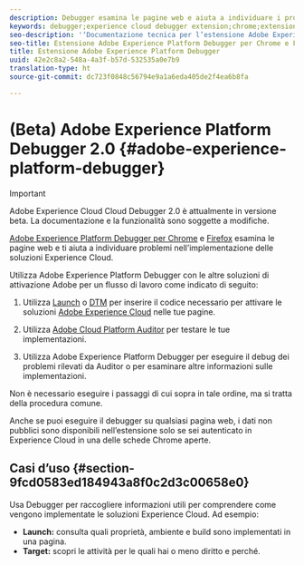 ```yaml
---
description: Debugger esamina le pagine web e aiuta a individuare i problemi relativi all’implementazione delle soluzioni Experience Cloud
keywords: debugger;experience cloud debugger extension;chrome;extension
seo-description: '‘Documentazione tecnica per l’estensione Adobe Experience Cloud Debugger 2.0 Chrome e Firefox: esamina le pagine web e illustra i problemi con le implementazioni delle soluzioni Experience Cloud’'
seo-title: Estensione Adobe Experience Platform Debugger per Chrome e Firefox
title: Estensione Adobe Experience Platform Debugger
uuid: 42e2c8a2-548a-4a3f-b57d-532535a0e7b9
translation-type: ht
source-git-commit: dc723f0848c56794e9a1a6eda405de2f4ea6b8fa

---
```



# (Beta) Adobe Experience Platform Debugger 2.0 {#adobe-experience-platform-debugger}

> [!IMPORTANT]
>
> Adobe Experience Cloud Cloud Debugger 2.0 è attualmente in versione beta. La documentazione e la funzionalità sono soggette a modifiche.

[Adobe Experience Platform Debugger per Chrome](https://chrome.google.com/webstore/detail/adobe-experience-cloud-de/ocdmogmohccmeicdhlhhgepeaijenapj) e [Firefox](https://addons.mozilla.org/it/firefox/addon/adobe-experience-platform-dbg/) esamina le pagine web e ti aiuta a individuare problemi nell’implementazione delle soluzioni Experience Cloud.

Utilizza Adobe Experience Platform Debugger con le altre soluzioni di attivazione Adobe per un flusso di lavoro come indicato di seguito:

1. Utilizza [Launch](https://docs.adobe.com/content/help/it-IT/launch/using/overview.html) o [DTM](https://docs.adobe.com/content/help/it-IT/dtm/using/dtm-home.html) per inserire il codice necessario per attivare le soluzioni [Adobe Experience Cloud](https://docs.adobe.com/content/help/it-IT/core-services/interface/experience-cloud.html) nelle tue pagine.

1. Utilizza [Adobe Cloud Platform Auditor](https://experiencecloud.adobe.com/resources/help/en_US/auditor/) per testare le tue implementazioni.
1. Utilizza Adobe Experience Platform Debugger per eseguire il debug dei problemi rilevati da Auditor o per esaminare altre informazioni sulle implementazioni.

Non è necessario eseguire i passaggi di cui sopra in tale ordine, ma si tratta della procedura comune.

Anche se puoi eseguire il debugger su qualsiasi pagina web, i dati non pubblici sono disponibili nell’estensione solo se sei autenticato in Experience Cloud in una delle schede Chrome aperte.

## Casi d’uso {#section-9fcd0583ed184943a8f0c2d3c00658e0}

Usa Debugger per raccogliere informazioni utili per comprendere come vengono implementate le soluzioni Experience Cloud. Ad esempio:

* **Launch:** consulta quali proprietà, ambiente e build sono implementati in una pagina.
* **Target:** scopri le attività per le quali hai o meno diritto e perché.
